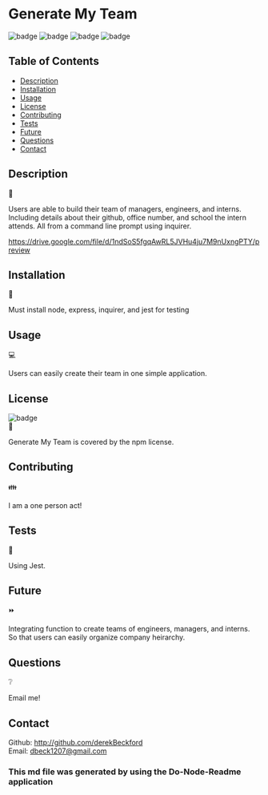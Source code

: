 # Generate My Team

  ![badge](https://img.shields.io/github/repo-size/derekBeckford/do-node-readme)
![badge](https://img.shields.io/tokei/lines/github/derekBeckford/do-node-readme)
![badge](https://img.shields.io/github/languages/top/derekBeckford/do-node-readme)
![badge](https://img.shields.io/github/last-commit/derekBeckford/do-node-readme)

  ## Table of Contents 

  - [Description](#description)
  - [Installation](#installation)
  - [Usage](#usage)
  - [License](#license)
  - [Contributing](#contributing)
  - [Tests](#tests)
  - [Future](#future)
  - [Questions](#questions)
  - [Contact](#contact)

  ## Description   
  📝
  
  Users are able to build their team of managers, engineers, and interns. Including details about their github, office number, and school the intern attends. All from a command line prompt using inquirer.  
  
  https://drive.google.com/file/d/1ndSoS5fgqAwRL5JVHu4ju7M9nUxngPTY/preview
  

  ## Installation 
  🔽
  
  Must install node, express, inquirer, and jest for testing

  ## Usage 
  💻
  
  Users can easily create their team in one simple application. 

  ##  License 
  ![badge](https://img.shields.io/badge/license-npm-brightgreen) </br>
  📎
  
  Generate My Team is covered by the npm license.
  
  ## Contributing 
  👪
  
  I am a one person act!

  ## Tests  
  📝
  
  Using Jest. 
  
  ## Future  
  ⏩
  
  Integrating function to create teams of engineers, managers, and interns. So that users can easily organize company heirarchy. 

  ## Questions  
  ❔
  
  Email me! 
  
  ## Contact
  Github: http://github.com/derekBeckford </br>
  Email: dbeck1207@gmail.com


  ### This md file was generated by using the Do-Node-Readme application
